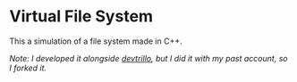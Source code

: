 # Virtual File System

This a simulation of a file system made in C++. <br />

*Note: I developed it alongside [devtrillo](https://github.com/devtrillo), but I did it with my past account, so I forked it.*